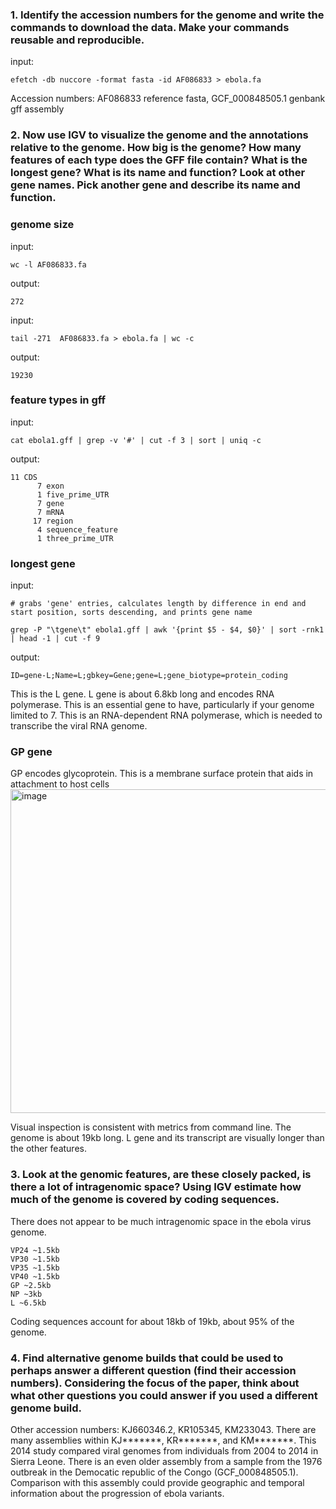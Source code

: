 ### 1. Identify the accession numbers for the genome and write the commands to download the data. Make your commands reusable and reproducible.
input:
```
efetch -db nuccore -format fasta -id AF086833 > ebola.fa
```
Accession numbers: AF086833 reference fasta, GCF_000848505.1 genbank gff assembly
### 2. Now use IGV to visualize the genome and the annotations relative to the genome. How big is the genome? How many features of each type does the GFF file contain? What is the longest gene? What is its name and function? Look at other gene names. Pick another gene and describe its name and function.
### genome size
input:
```
wc -l AF086833.fa
```
output:
```
272
```
input:
```
tail -271  AF086833.fa > ebola.fa | wc -c
```
output:
```
19230
```
### feature types in gff
input:
```
cat ebola1.gff | grep -v '#' | cut -f 3 | sort | uniq -c
```
output:
```
11 CDS
      7 exon
      1 five_prime_UTR
      7 gene
      7 mRNA
     17 region
      4 sequence_feature
      1 three_prime_UTR
```
### longest gene
input:
```
# grabs 'gene' entries, calculates length by difference in end and start position, sorts descending, and prints gene name

grep -P "\tgene\t" ebola1.gff | awk '{print $5 - $4, $0}' | sort -rnk1 | head -1 | cut -f 9
```
output:
```
ID=gene-L;Name=L;gbkey=Gene;gene=L;gene_biotype=protein_coding
```
This is the L gene. L gene is about 6.8kb long and encodes RNA polymerase. This is an essential gene to have, particularly if your genome limited to 7. This is an RNA-dependent RNA polymerase, which is needed to transcribe the viral RNA genome.

### GP gene
GP encodes glycoprotein. This is a membrane surface protein that aids in attachment to host cells
<img width="1124" height="518" alt="image" src="https://github.com/user-attachments/assets/6cae080e-b65e-470d-9190-9eed71f293b1" />

Visual inspection is consistent with metrics from command line. The genome is about 19kb long. L gene and its transcript are visually longer than the other features.

### 3. Look at the genomic features, are these closely packed, is there a lot of intragenomic space? Using IGV estimate how much of the genome is covered by coding sequences.
There does not appear to be much intragenomic space in the ebola virus genome.
```
VP24 ~1.5kb
VP30 ~1.5kb
VP35 ~1.5kb
VP40 ~1.5kb
GP ~2.5kb
NP ~3kb
L ~6.5kb
```
Coding sequences account for about 18kb of 19kb, about 95% of the genome.
### 4. Find alternative genome builds that could be used to perhaps answer a different question (find their accession numbers). Considering the focus of the paper, think about what other questions you could answer if you used a different genome build.
Other accession numbers: KJ660346.2, KR105345, KM233043. There are many assemblies within KJ*******, KR*******, and KM*******. This 2014 study compared viral genomes from individuals from 2004 to 2014 in Sierra Leone. There is an even older assembly from a sample from the 1976 outbreak in the Democatic republic of the Congo (GCF_000848505.1). Comparison with this assembly could provide geographic and temporal information about the progression of ebola variants. 

